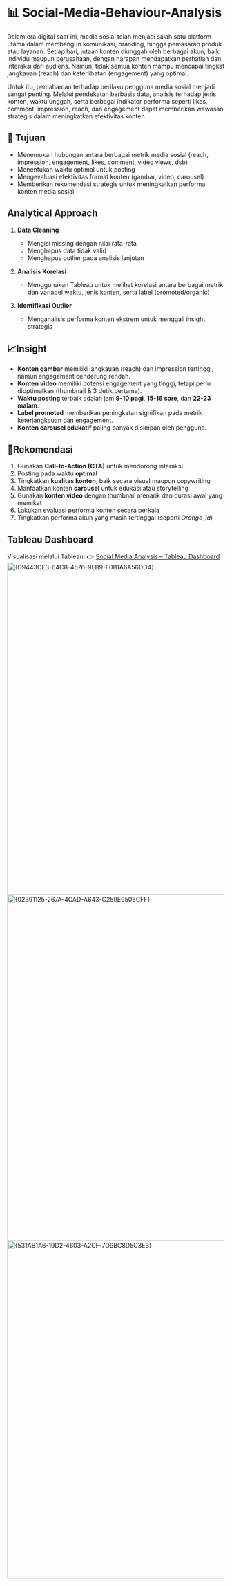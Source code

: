 # 📊 Social-Media-Behaviour-Analysis
Dalam era digital saat ini, media sosial telah menjadi salah satu platform utama dalam membangun komunikasi, branding, hingga pemasaran produk atau layanan. Setiap hari, jutaan konten diunggah oleh berbagai akun, baik individu maupun perusahaan, dengan harapan mendapatkan perhatian dan interaksi dari audiens. Namun, tidak semua konten mampu mencapai tingkat jangkauan (reach) dan keterlibatan (engagement) yang optimal.

Untuk itu, pemahaman terhadap perilaku pengguna media sosial menjadi sangat penting. Melalui pendekatan berbasis data, analisis terhadap jenis konten, waktu unggah, serta berbagai indikator performa seperti likes, comment, impression, reach, dan engagement dapat memberikan wawasan strategis dalam meningkatkan efektivitas konten.

## 📌 Tujuan

* Menemukan hubungan antara berbagai metrik media sosial (reach, impression, engagement, likes, comment, video views, dsb)
* Menentukan waktu optimal untuk posting
* Mengevaluasi efektivitas format konten (gambar, video, carousel)
* Memberikan rekomendasi strategis untuk meningkatkan performa konten media sosial

## Analytical Approach

1. **Data Cleaning**

   * Mengisi missing dengan nilai rata-rata
   * Menghapus data tidak valid
   * Menghapus outlier pada analisis lanjutan
     
2. **Analisis Korelasi**
   * Menggunakan Tableau untuk melihat korelasi antara berbagai metrik dan variabel waktu, jenis konten, serta label (promoted/organic)
     
3. **Identifikasi Outlier**
   * Menganalisis performa konten ekstrem untuk menggali insight strategis

## 📈Insight

* **Konten gambar** memiliki jangkauan (reach) dan impression tertinggi, namun engagement cenderung rendah.
* **Konten video** memiliki potensi engagement yang tinggi, tetapi perlu dioptimalkan (thumbnail & 3 detik pertama).
* **Waktu posting** terbaik adalah jam **9-10 pagi**, **15-16 sore**, dan **22-23 malam**.
* **Label promoted** memberikan peningkatan signifikan pada metrik keterjangkauan dan engagement.
* **Konten carousel edukatif** paling banyak disimpan oleh pengguna.

## 📝Rekomendasi

1. Gunakan **Call-to-Action (CTA)** untuk mendorong interaksi
2. Posting pada waktu **optimal**
3. Tingkatkan **kualitas konten**, baik secara visual maupun copywriting
4. Manfaatkan konten **carousel** untuk edukasi atau storytelling
5. Gunakan **konten video** dengan thumbnail menarik dan durasi awal yang memikat
6. Lakukan evaluasi performa konten secara berkala
7. Tingkatkan performa akun yang masih tertinggal (seperti *Orange\_id*)

## Tableau Dashboard
Visualisasi melalui Tableau:
👉 [Social Media Analysis – Tableau Dashboard](https://public.tableau.com/app/profile/annalia.alfia.rahma/viz/SocialMediaAnalysis_17527378696420/SBhome?publish=yes)
<img width="1367" height="768" alt="{D9443CE3-64C8-4576-9EB9-F0B1A6A56DD4}" src="https://github.com/user-attachments/assets/fd64c13e-a791-406d-985a-f16eb17ffcf4" />
<img width="1377" height="800" alt="{02391125-267A-4CAD-A643-C259E9506CFF}" src="https://github.com/user-attachments/assets/0c5b34ee-b256-4537-be16-c0f147dd1f68" />
<img width="1368" height="781" alt="{531AB1A6-19D2-4603-A2CF-7D9BC8D5C3E3}" src="https://github.com/user-attachments/assets/acbecfc8-1106-49f7-a143-143e215eed6f" />



